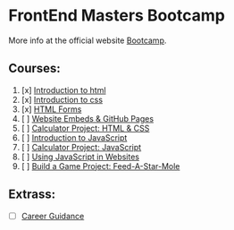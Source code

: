 # FrontEnd Masters Bootcamp

More info at the official website [Bootcamp](https://frontendmasters.com/bootcamp/).

## Courses:

1. [x] [Introduction to html](https://frontendmasters.com/bootcamp/introduction-html/)
2. [x] [Introduction to css](https://frontendmasters.com/bootcamp/introduction-css/)
3. [x] [HTML Forms](https://frontendmasters.com/bootcamp/html-forms/)
4. [ ] [Website Embeds & GitHub Pages](https://frontendmasters.com/bootcamp/embeds-github-pages/)
5. [ ] [Calculator Project: HTML & CSS](https://frontendmasters.com/bootcamp/calculator-html-css/)
6. [ ] [Introduction to JavaScript](https://frontendmasters.com/bootcamp/introduction-javascript/)
7. [ ] [Calculator Project: JavaScript](https://frontendmasters.com/bootcamp/calculator-javascript/)
8. [ ] [Using JavaScript in Websites](https://frontendmasters.com/bootcamp/javascript-in-websites/)
9. [ ] [Build a Game Project: Feed-A-Star-Mole](https://frontendmasters.com/bootcamp/web-game-project/)

## Extrass:

- [ ] [Career Guidance](https://frontendmasters.com/bootcamp/career-guidance/)
